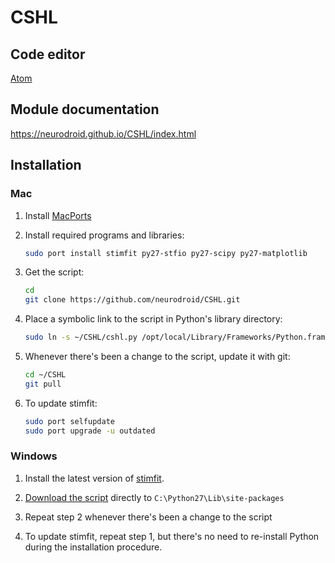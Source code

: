 # CSHL

## Code editor

[Atom](https://atom.io/)

## Module documentation

https://neurodroid.github.io/CSHL/index.html

## Installation

### Mac

  1. Install [MacPorts](https://macports.org)
  2. Install required programs and libraries:
    
     ```bash
     sudo port install stimfit py27-stfio py27-scipy py27-matplotlib
     ```
  3. Get the script:
    
     ```bash
     cd
     git clone https://github.com/neurodroid/CSHL.git
     ```
  4. Place a symbolic link to the script in Python's library directory:
    
     ```bash
     sudo ln -s ~/CSHL/cshl.py /opt/local/Library/Frameworks/Python.framework/Versions/2.7/lib/python2.7/site-packages/
     ```
     
  5. Whenever there's been a change to the script, update it with git:
  
     ```bash
     cd ~/CSHL
     git pull
     ```
  
  6. To update stimfit:
  
     ```bash
     sudo port selfupdate
     sudo port upgrade -u outdated
     ```

### Windows

  1. Install the latest version of [stimfit](https://github.com/neurodroid/stimfit/releases).
  
  2. [Download the script](https://github.com/neurodroid/CSHL/raw/master/cshl.py) directly to `C:\Python27\Lib\site-packages`
   
  3. Repeat step 2 whenever there's been a change to the script

  4. To update stimfit, repeat step 1, but there's no need to re-install Python during the installation procedure.
